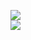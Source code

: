 [![](https://img.shields.io/badge/Made%20With-Github%20Spray-lightgrey.svg?style=for-the-badge&logo=github)](https://github.com/Annihil/github-spray#16113)  
[![](https://i.imgur.com/2DrTn0Z.gif)](https://github.com/Annihil/github-spray)